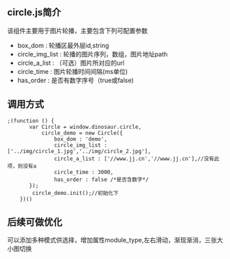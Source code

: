 ## circle.js简介
该组件主要用于图片轮播，主要包含下列可配置参数  
* box_dom : 轮播区最外层id,string  
* circle_img_list : 轮播的图片序列，数组，图片地址path  
* circle_a_list : （可选）图片所对应的url  
* circle_time : 图片轮播时间间隔(ms单位)  
* has_order : 是否有数字序号（true或false)   

## 调用方式
```
;(function () {
       var Circle = window.dinosaur.circle,
           circle_demo = new Circle({
               box_dom : 'demo',
               circle_img_list : ['../img/circle_1.jpg','../img/circle_2.jpg'],
               circle_a_list : ['//www.jj.cn','//www.jj.cn'],//没有此项，则没有a
               circle_time : 3000,
               has_order : false /*是否含数字*/
       });
        circle_demo.init();//初始化下
    })()
```
## 后续可做优化
可以添加多种模式供选择，增加属性module_type,左右滑动，渐现渐消，三张大小图切换
